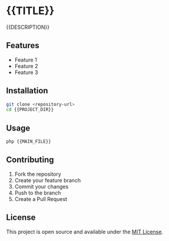 # {{TITLE}}

{{DESCRIPTION}}

## Features

- Feature 1
- Feature 2
- Feature 3

## Installation

```bash
git clone <repository-url>
cd {{PROJECT_DIR}}
```

## Usage

```bash
php {{MAIN_FILE}}
```

## Contributing

1. Fork the repository
2. Create your feature branch
3. Commit your changes
4. Push to the branch
5. Create a Pull Request

## License

This project is open source and available under the [MIT License](LICENSE).
